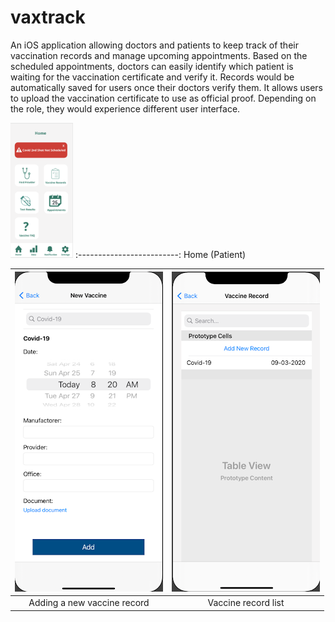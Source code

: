 # vaxtrack
An iOS application allowing doctors and patients to keep track of their vaccination records and manage upcoming appointments. Based on the scheduled appointments, doctors can easily identify which patient is waiting for the vaccination certificate and verify it. Records would be automatically saved for users once their doctors verify them. It allows users to upload the vaccination certificate to use as official proof. Depending on the role, they would experience different user interface. 

<img src="screen-captures/home.png" width="100">
:-------------------------:
Home (Patient)

![i1](screen-captures/add-new-vaccine-record.png)  |  ![i2](screen-captures/vaccine-record-list.png)  
:-------------------------:|:-------------------------:
Adding a new vaccine record     |  Vaccine record list
